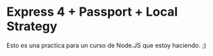 Express 4 + Passport + Local Strategy
=====================
Esto es una practica para un curso de Node.JS que estoy haciendo. ;)
